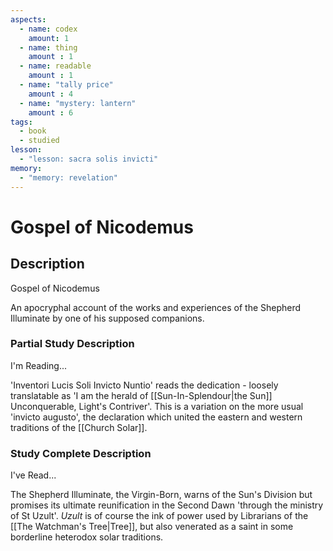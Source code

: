 ```yaml
---
aspects: 
  - name: codex
    amount: 1
  - name: thing
    amount : 1
  - name: readable
    amount : 1
  - name: "tally price"
    amount : 4
  - name: "mystery: lantern"
    amount : 6
tags:
  - book
  - studied
lesson:
  - "lesson: sacra solis invicti"
memory:
  - "memory: revelation"
---
```


# Gospel of Nicodemus

## Description
Gospel of Nicodemus

An apocryphal account of the works and experiences of the Shepherd Illuminate by one of his supposed companions.
### Partial Study Description
I'm Reading...

'Inventori Lucis Soli Invicto Nuntio' reads the dedication - loosely translatable as 'I am the herald of [[Sun-In-Splendour|the Sun]] Unconquerable, Light's Contriver'. This is a variation on the more usual 'invicto augusto', the declaration which united the eastern and western traditions of the [[Church Solar]].
### Study Complete Description
I've Read...

The Shepherd Illuminate, the Virgin-Born, warns of the Sun's Division but promises its ultimate reunification in the Second Dawn 'through the ministry of St Uzult'. <i>Uzult</i> is of course the ink of power used by Librarians of the [[The Watchman's Tree|Tree]], but also venerated as a saint in some borderline heterodox solar traditions.